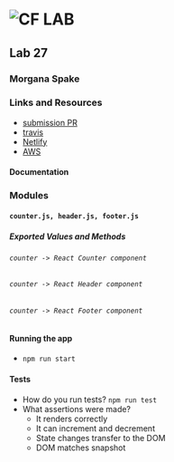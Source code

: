 ![CF](http://i.imgur.com/7v5ASc8.png) LAB  
=================================================  
  
## Lab 27  
  
### Morgana Spake  
  
### Links and Resources  
* [submission PR](https://github.com/401-advanced-javascript-mspake/lab-27/pull/1)  
* [travis](https://www.travis-ci.com/401-advanced-javascript-mspake/lab-27)  
* [Netlify](https://competent-einstein-63fc75.netlify.com/#)   
* [AWS](https://tests-and-styling.d1sqzndvbbhh49.amplifyapp.com/)    
  
#### Documentation  
<!-- * [styleguide](http://xyz.com) (React assignments)   -->
  
### Modules   
#### `counter.js, header.js, footer.js`    
##### Exported Values and Methods  
  
###### `counter -> React Counter component`  
###### `counter -> React Header component`  
###### `counter -> React Footer component`  
  
#### Running the app  
* `npm run start`  
  
#### Tests  
* How do you run tests? `npm run test`  
* What assertions were made?  
  - It renders correctly  
  - It can increment and decrement  
  - State changes transfer to the DOM  
  - DOM matches snapshot  